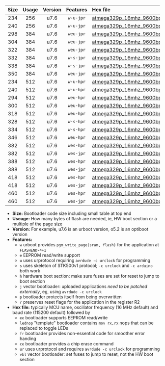 |Size|Usage|Version|Features|Hex file|
|:-:|:-:|:-:|:-:|:--|
|234|256|u7.6|`w-u-jpr`|[atmega329p_16mhz_9600bps_ur_vbl.hex](https://raw.githubusercontent.com/stefanrueger/urboot/main//atmega329p_16mhz_9600bps_ur_vbl.hex)|
|240|256|u7.6|`w-u-jpr`|[atmega329p_16mhz_9600bps_lednop_ur_vbl.hex](https://raw.githubusercontent.com/stefanrueger/urboot/main//atmega329p_16mhz_9600bps_lednop_ur_vbl.hex)|
|298|384|u7.6|`weu-jpr`|[atmega329p_16mhz_9600bps_ee_ur_vbl.hex](https://raw.githubusercontent.com/stefanrueger/urboot/main//atmega329p_16mhz_9600bps_ee_ur_vbl.hex)|
|304|384|u7.6|`weu-jpr`|[atmega329p_16mhz_9600bps_ee_lednop_ur_vbl.hex](https://raw.githubusercontent.com/stefanrueger/urboot/main//atmega329p_16mhz_9600bps_ee_lednop_ur_vbl.hex)|
|322|384|u7.6|`weu-jpr`|[atmega329p_16mhz_9600bps_ee_lednop_fr_ur_vbl.hex](https://raw.githubusercontent.com/stefanrueger/urboot/main//atmega329p_16mhz_9600bps_ee_lednop_fr_ur_vbl.hex)|
|332|384|u7.6|`w-s-jpr`|[atmega329p_16mhz_9600bps_vbl.hex](https://raw.githubusercontent.com/stefanrueger/urboot/main//atmega329p_16mhz_9600bps_vbl.hex)|
|338|384|u7.6|`w-s-jpr`|[atmega329p_16mhz_9600bps_lednop_vbl.hex](https://raw.githubusercontent.com/stefanrueger/urboot/main//atmega329p_16mhz_9600bps_lednop_vbl.hex)|
|350|384|u7.6|`weu-jpr`|[atmega329p_16mhz_9600bps_ee_lednop_fr_ce_ur_vbl.hex](https://raw.githubusercontent.com/stefanrueger/urboot/main//atmega329p_16mhz_9600bps_ee_lednop_fr_ce_ur_vbl.hex)|
|234|512|u7.6|`w-u-hpr`|[atmega329p_16mhz_9600bps_ur.hex](https://raw.githubusercontent.com/stefanrueger/urboot/main//atmega329p_16mhz_9600bps_ur.hex)|
|240|512|u7.6|`w-u-hpr`|[atmega329p_16mhz_9600bps_lednop_ur.hex](https://raw.githubusercontent.com/stefanrueger/urboot/main//atmega329p_16mhz_9600bps_lednop_ur.hex)|
|294|512|u7.6|`weu-hpr`|[atmega329p_16mhz_9600bps_ee_ur.hex](https://raw.githubusercontent.com/stefanrueger/urboot/main//atmega329p_16mhz_9600bps_ee_ur.hex)|
|300|512|u7.6|`weu-hpr`|[atmega329p_16mhz_9600bps_ee_lednop_ur.hex](https://raw.githubusercontent.com/stefanrueger/urboot/main//atmega329p_16mhz_9600bps_ee_lednop_ur.hex)|
|318|512|u7.6|`weu-hpr`|[atmega329p_16mhz_9600bps_ee_lednop_fr_ur.hex](https://raw.githubusercontent.com/stefanrueger/urboot/main//atmega329p_16mhz_9600bps_ee_lednop_fr_ur.hex)|
|328|512|u7.6|`w-s-hpr`|[atmega329p_16mhz_9600bps.hex](https://raw.githubusercontent.com/stefanrueger/urboot/main//atmega329p_16mhz_9600bps.hex)|
|334|512|u7.6|`w-s-hpr`|[atmega329p_16mhz_9600bps_lednop.hex](https://raw.githubusercontent.com/stefanrueger/urboot/main//atmega329p_16mhz_9600bps_lednop.hex)|
|346|512|u7.6|`weu-hpr`|[atmega329p_16mhz_9600bps_ee_lednop_fr_ce_ur.hex](https://raw.githubusercontent.com/stefanrueger/urboot/main//atmega329p_16mhz_9600bps_ee_lednop_fr_ce_ur.hex)|
|382|512|u7.6|`wes-hpr`|[atmega329p_16mhz_9600bps_ee.hex](https://raw.githubusercontent.com/stefanrueger/urboot/main//atmega329p_16mhz_9600bps_ee.hex)|
|382|512|u7.6|`wes-jpr`|[atmega329p_16mhz_9600bps_ee_vbl.hex](https://raw.githubusercontent.com/stefanrueger/urboot/main//atmega329p_16mhz_9600bps_ee_vbl.hex)|
|388|512|u7.6|`wes-hpr`|[atmega329p_16mhz_9600bps_ee_lednop.hex](https://raw.githubusercontent.com/stefanrueger/urboot/main//atmega329p_16mhz_9600bps_ee_lednop.hex)|
|388|512|u7.6|`wes-jpr`|[atmega329p_16mhz_9600bps_ee_lednop_vbl.hex](https://raw.githubusercontent.com/stefanrueger/urboot/main//atmega329p_16mhz_9600bps_ee_lednop_vbl.hex)|
|418|512|u7.6|`wes-hpr`|[atmega329p_16mhz_9600bps_ee_lednop_fr.hex](https://raw.githubusercontent.com/stefanrueger/urboot/main//atmega329p_16mhz_9600bps_ee_lednop_fr.hex)|
|418|512|u7.6|`wes-jpr`|[atmega329p_16mhz_9600bps_ee_lednop_fr_vbl.hex](https://raw.githubusercontent.com/stefanrueger/urboot/main//atmega329p_16mhz_9600bps_ee_lednop_fr_vbl.hex)|
|460|512|u7.6|`wes-hpr`|[atmega329p_16mhz_9600bps_ee_lednop_fr_ce.hex](https://raw.githubusercontent.com/stefanrueger/urboot/main//atmega329p_16mhz_9600bps_ee_lednop_fr_ce.hex)|
|460|512|u7.6|`wes-jpr`|[atmega329p_16mhz_9600bps_ee_lednop_fr_ce_vbl.hex](https://raw.githubusercontent.com/stefanrueger/urboot/main//atmega329p_16mhz_9600bps_ee_lednop_fr_ce_vbl.hex)|

- **Size:** Bootloader code size including small table at top end
- **Useage:** How many bytes of flash are needed, ie, HW boot section or a multiple of the page size
- **Version:** For example, u7.6 is an urboot version, o5.2 is an optiboot version
- **Features:**
  + `w` urboot provides `pgm_write_page(sram, flash)` for the application at `FLASHEND-4+1`
  + `e` EEPROM read/write support
  + `u` uses urprotocol requiring `avrdude -c urclock` for programming
  + `s` uses skeleton of STK500v1 protocol; `-c urclock` and `-c arduino` both work
  + `h` hardware boot section: make sure fuses are set for reset to jump to boot section
  + `j` vector bootloader: uploaded applications *need to be patched externally*, eg, using `avrdude -c urclock`
  + `p` bootloader protects itself from being overwritten
  + `r` preserves reset flags for the application in the register R2
- **Hex file:** typically MCU name, oscillator frequency (16 MHz default) and baud rate (115200 default) followed by
  + `ee` bootloader supports EEPROM read/write
  + `lednop` "template" bootloader contains `mov rx,rx` nops that can be replaced to toggle LEDs
  + `fr` bootloader provides non-essential code for smoother error handing
  + `ce` bootloader provides a chip erase command
  + `ur` uses urprotocol and requires `avrdude -c urclock` for programming
  + `vbl` vector bootloader: set fuses to jump to reset, not the HW boot section
